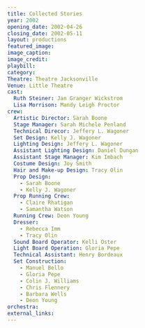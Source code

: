 ```yaml
---
title: Collected Stories
year: 2002
opening_date: 2002-04-26
closing_date: 2002-05-11
layout: productions
featured_image: 
image_caption:
image_credit:
playbill: 
category: 
Theatre: Theatre Jacksonville
Venue: Little Theatre
cast:
  Ruth Steiner: Jan Granger Wickstrom
  Lisa Morrison: Mandy Leigh Proctor
crew:
  Artistic Director: Sarah Boone
  Stage Manager: Sarah Michele Penland
  Technical Direcor: Jeffery L. Wagoner
  Set Design: Kelly J. Wagoner
  Lighting Design: Jeffery L. Wagoner
  Assistant Lighting Design: Daniel Dungan
  Assistant Stage Manager: Kim Imbach
  Costume Design: Joy Smith
  Hair and Make-up Design: Tracy Olin
  Prop Design:
    - Sarah Boone
    - Kelly J. Wagoner
  Prop Running Crew:
    - Claire Rhatigan
    - Samantha Watson
  Running Crew: Deon Young
  Dresser:
    - Rebecca Imm
    - Tracy Olin
  Sound Board Operator: Kelli Oster
  Light Board Operation: Gloria Pepe
  Technical Assistant: Henry Bordeaux
  Set Construction:
    - Manuel Bello
    - Gloria Pepe
    - Colin J. Williams
    - Chris Flennery
    - Barbara Wells
    - Deon Young
orchestra:
external_links:
---
```

